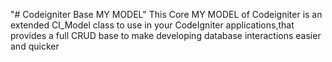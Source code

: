 "# Codeigniter Base MY MODEL"
This Core MY MODEL of Codeigniter is an extended CI_Model class to use in your CodeIgniter applications,that provides a full CRUD base to make developing database interactions easier and quicker
